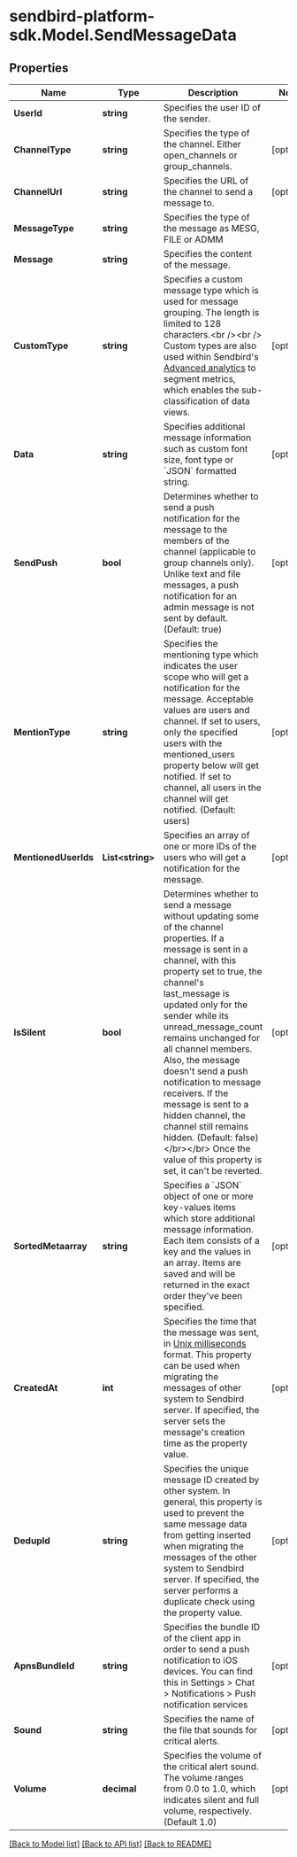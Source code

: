 
# sendbird-platform-sdk.Model.SendMessageData

## Properties

Name | Type | Description | Notes
------------ | ------------- | ------------- | -------------
**UserId** | **string** | Specifies the user ID of the sender. | 
**ChannelType** | **string** | Specifies the type of the channel. Either open_channels or group_channels. | [optional] 
**ChannelUrl** | **string** | Specifies the URL of the channel to send a message to. | [optional] 
**MessageType** | **string** | Specifies the type of the message as MESG, FILE or ADMM | 
**Message** | **string** | Specifies the content of the message. | 
**CustomType** | **string** | Specifies a custom message type which is used for message grouping. The length is limited to 128 characters.&lt;br /&gt;&lt;br /&gt; Custom types are also used within Sendbird&#39;s [Advanced analytics](/docs/chat/v3/platform-api/guides/advanced-analytics) to segment metrics, which enables the sub-classification of data views. | [optional] 
**Data** | **string** | Specifies additional message information such as custom font size, font type or &#x60;JSON&#x60; formatted string. | [optional] 
**SendPush** | **bool** | Determines whether to send a push notification for the message to the members of the channel (applicable to group channels only). Unlike text and file messages, a push notification for an admin message is not sent by default. (Default: true) | [optional] 
**MentionType** | **string** | Specifies the mentioning type which indicates the user scope who will get a notification for the message. Acceptable values are users and channel. If set to users, only the specified users with the mentioned_users property below will get notified. If set to channel, all users in the channel will get notified. (Default: users) | [optional] 
**MentionedUserIds** | **List&lt;string&gt;** | Specifies an array of one or more IDs of the users who will get a notification for the message. | [optional] 
**IsSilent** | **bool** | Determines whether to send a message without updating some of the channel properties. If a message is sent in a channel, with this property set to true, the channel&#39;s last_message is updated only for the sender while its unread_message_count remains unchanged for all channel members. Also, the message doesn&#39;t send a push notification to message receivers. If the message is sent to a hidden channel, the channel still remains hidden. (Default: false)&lt;/br&gt;&lt;/br&gt;  Once the value of this property is set, it can&#39;t be reverted. | [optional] 
**SortedMetaarray** | **string** | Specifies a &#x60;JSON&#x60; object of one or more key-values items which store additional message information. Each item consists of a key and the values in an array. Items are saved and will be returned in the exact order they&#39;ve been specified. | [optional] 
**CreatedAt** | **int** | Specifies the time that the message was sent, in [Unix milliseconds](/docs/chat/v3/platform-api/guides/miscellaneous#2-timestamps) format. This property can be used when migrating the messages of other system to Sendbird server. If specified, the server sets the message&#39;s creation time as the property value. | [optional] 
**DedupId** | **string** | Specifies the unique message ID created by other system. In general, this property is used to prevent the same message data from getting inserted when migrating the messages of the other system to Sendbird server. If specified, the server performs a duplicate check using the property value. | [optional] 
**ApnsBundleId** | **string** | Specifies the bundle ID of the client app in order to send a push notification to iOS devices. You can find this in Settings &gt; Chat &gt; Notifications &gt; Push notification services | [optional] 
**Sound** | **string** | Specifies the name of the file that sounds for critical alerts. | [optional] 
**Volume** | **decimal** | Specifies the volume of the critical alert sound. The volume ranges from 0.0 to 1.0, which indicates silent and full volume, respectively. (Default 1.0) | [optional] 

[[Back to Model list]](../README.md#documentation-for-models)
[[Back to API list]](../README.md#documentation-for-api-endpoints)
[[Back to README]](../README.md)

